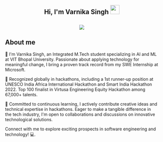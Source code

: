<h2 align="center">Hi, I'm Varnika Singh  <img src="https://user-images.githubusercontent.com/39955420/147578264-bae0526c-028a-49d2-8af8-d08bb4edbd2a.gif" height="30" width="30"></h2>
 
<h2 align="center"><img src="https://user-images.githubusercontent.com/39955420/147578199-56632b69-b3e8-4d9f-97e2-f046a1c2cba0.gif"></h2>

<h2>About me</h2>

👩 I'm Varnika Singh, an Integrated M.Tech student specializing in AI and ML at VIT Bhopal University. Passionate about applying technology for meaningful change, I bring a proven track record from my SWE Internship at Microsoft.

🚀 Recognized globally in hackathons, including a 1st runner-up position at UNESCO India Africa International Hackathon and Smart India Hackathon 2022. Top 100 finalist in Virtusa Engineering Equity Hackathon among 67,000+ talents.

🏅 Committed to continuous learning, I actively contribute creative ideas and technical expertise in hackathons. Eager to make a tangible difference in the tech industry, I'm open to collaborations and discussions on innovative technological solutions.

Connect with me to explore exciting prospects in software engineering and technology! 💻. 






<!--
**varnika09/varnika09** is a ✨ _special_ ✨ repository because its `README.md` (this file) appears on your GitHub profile.

Here are some ideas to get you started:

- 🔭 I’m currently working on ...
- 🌱 I’m currently learning ...
- 👯 I’m looking to collaborate on ...
- 🤔 I’m looking for help with ...
- 💬 Ask me about ...
- 📫 How to reach me: ...
- 😄 Pronouns: ...
- ⚡ Fun fact: ...
-->
